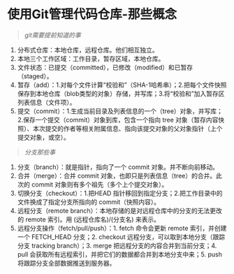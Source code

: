 # 使用Git管理代码仓库-那些概念

> *git需要提前知道的事*

1. 分布式仓库：本地仓库，远程仓库。他们相互独立。
2. 本地三个工作区域：工作目录，暂存区域，本地仓库。
3. 文件状态：已提交（committed），已修改（modified）和已暂存（staged）。
4. 暂存（add）：1.对每个文件计算“校验和”（SHA-1哈希串）；2.把每个文件快照保存到本地仓库（blob类型的对象）存储，并写库；3.将“校验和”加入暂存区列表信息（文件项）。
5. 提交（commit）：1.生成当前目录及列表信息的一个（tree）对象，并写库；2.保存一个提交（commit）对象到库，包含一个指向 tree 对象（暂存内容快照）、本次提交的作者等相关附属信息、指向该提交对象的父对象指针（上个提交对象，或空）。

> *分支那些事*

1. 分支（branch）：就是指针，指向了一个 commit 对象。并不断向前移动。
2. 合并（merge）：合并 commit 对象，也即只是列表信息（tree）的合并。此次的 commit 对象则有多个祖先（多个上个提交对象）。
3. 切换分支（checkout）：1.把HEAD 指针移回到指定分支；2.把工作目录中的文件换成了指定分支所指向的 commit（快照内容）。
4. 远程分支（remote branch）：本地存储的是对远程仓库中的分支的无法更改的 remote 索引。用 (远程仓库名)/(分支名) 来表示。
5. 远程分支操作（fetch/pull/push）：1. fetch 命令会更新 remote 索引，并创建一个 FETCH_HEAD 分支；2. checkout 远程分支，可以取到本地分支（跟踪分支 tracking branch）；3. merge 把远程分支的内容合并到当前分支；4. pull 会获取所有远程索引，并把它们的数据都合并到本地分支中来；5. push 将跟踪分支全部数据推送到服务器。
